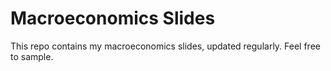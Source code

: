 # Macroeconomics Slides

This repo contains my macroeconomics slides, updated regularly.  Feel free to sample.

